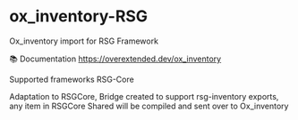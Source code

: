 # ox_inventory-RSG
Ox_inventory import for RSG Framework

📚 Documentation
https://overextended.dev/ox_inventory

Supported frameworks
RSG-Core

Adaptation to RSGCore, Bridge created to support rsg-inventory exports, any item in RSGCore Shared will be compiled and sent over to Ox_inventory

